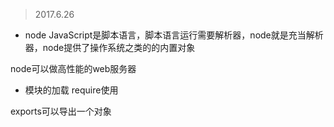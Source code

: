 > 2017.6.26
- node
JavaScript是脚本语言，脚本语言运行需要解析器，node就是充当解析器，node提供了操作系统之类的的内置对象

node可以做高性能的web服务器

- 模块的加载
 require使用
 
 exports可以导出一个对象
